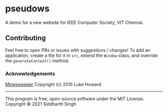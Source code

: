 # pseudows

A demo for a new website for IEEE Computer Society, VIT Chennai.

## Contributing

Feel free to open PRs or issues with suggestions / changes! To add an
application, create a file for it in `src`, extend the `Window` class, and
override the `generateContent()` method.

### Acknowledgements

[Minesweeper](https://github.com/binaryluke/Minesweeper) Copyright (c) 2015 Luke
Howard

---

This program is free, open-source software under the MIT License.\
Copyright © 2021 Siddharth Singh
